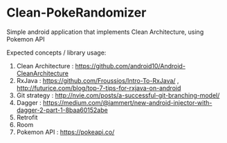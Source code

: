 # Clean-PokeRandomizer
Simple android application that implements Clean Architecture, using Pokemon API

Expected concepts / library usage:
1. Clean Architecture : https://github.com/android10/Android-CleanArchitecture
2. RxJava : https://github.com/Froussios/Intro-To-RxJava/ , http://futurice.com/blog/top-7-tips-for-rxjava-on-android
3. Git strategy : http://nvie.com/posts/a-successful-git-branching-model/
4. Dagger : https://medium.com/@iammert/new-android-injector-with-dagger-2-part-1-8baa60152abe
5. Retrofit
6. Room
7. Pokemon API : https://pokeapi.co/